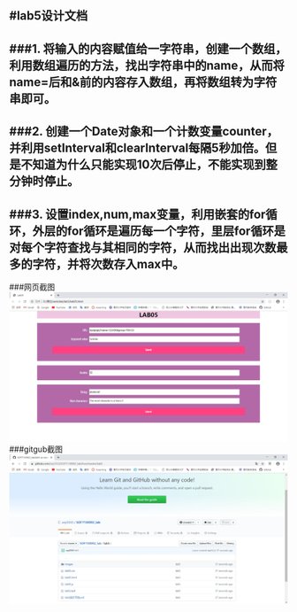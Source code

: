 #lab5设计文档
---
###1.
将输入的内容赋值给一字符串，创建一个数组，利用数组遍历的方法，找出字符串中的name，从而将name=后和&前的内容存入数组，再将数组转为字符串即可。
---
###2.
创建一个Date对象和一个计数变量counter，并利用setInterval和clearInterval每隔5秒加倍。但是不知道为什么只能实现10次后停止，不能实现到整分钟时停止。
---
###3.
设置index,num,max变量，利用嵌套的for循环，外层的for循环是遍历每一个字符，里层for循环是对每个字符查找与其相同的字符，从而找出出现次数最多的字符，并将次数存入max中。
---
###网页截图
![lab5网页截图](images/lab5网页截图.jpg)
###gitgub截图
![github截图](images/github截图.jpg)